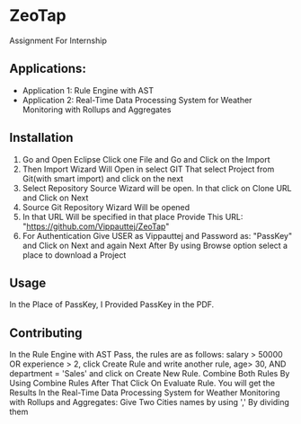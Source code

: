 # ZeoTap
Assignment For Internship



## Applications:
- Application 1:  Rule Engine with AST
- Application 2: Real-Time Data Processing System for
                  Weather Monitoring with Rollups and Aggregates

## Installation
1. Go and Open Eclipse Click one File and Go and Click on the Import
2. Then Import Wizard Will Open in select GIT That select Project from Git(with smart import)  and click on the next
3.  Select Repository Source Wizard will be open. In that click on Clone URL and Click on Next
4. Source Git Repository Wizard Will be opened
5. In that URL Will be specified in that place Provide This URL: "https://github.com/Vippauttej/ZeoTap"
6. For Authentication Give USER as Vippauttej and Password as: "PassKey" and Click on Next and again Next After By using Browse option select a place to download a Project
## Usage
In the Place of PassKey, I Provided PassKey in the PDF.

## Contributing
In the Rule Engine with AST Pass, the rules are as follows: salary > 50000 OR experience > 2, click Create Rule and write another rule, age> 30, AND department = 'Sales' and click on Create New Rule. Combine Both Rules By Using Combine Rules  After That Click On Evaluate Rule. You will get the Results
In the Real-Time Data Processing System for Weather Monitoring with Rollups and Aggregates: Give Two Cities names by using ',' By dividing them




